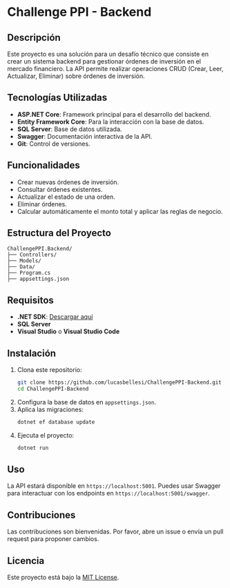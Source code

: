# Challenge PPI - Backend

## Descripción
Este proyecto es una solución para un desafío técnico que consiste en crear un sistema backend para gestionar órdenes de inversión en el mercado financiero. La API permite realizar operaciones CRUD (Crear, Leer, Actualizar, Eliminar) sobre órdenes de inversión.

## Tecnologías Utilizadas
- **ASP.NET Core**: Framework principal para el desarrollo del backend.
- **Entity Framework Core**: Para la interacción con la base de datos.
- **SQL Server**: Base de datos utilizada.
- **Swagger**: Documentación interactiva de la API.
- **Git**: Control de versiones.

## Funcionalidades
- Crear nuevas órdenes de inversión.
- Consultar órdenes existentes.
- Actualizar el estado de una orden.
- Eliminar órdenes.
- Calcular automáticamente el monto total y aplicar las reglas de negocio.

## Estructura del Proyecto
```
ChallengePPI.Backend/
├── Controllers/
├── Models/
├── Data/
├── Program.cs
├── appsettings.json
```

## Requisitos
- **.NET SDK**: [Descargar aquí](https://dotnet.microsoft.com/download)
- **SQL Server**
- **Visual Studio** o **Visual Studio Code**

## Instalación
1. Clona este repositorio:
   ```bash
   git clone https://github.com/lucasbellesi/ChallengePPI-Backend.git
   cd ChallengePPI-Backend
   ```
2. Configura la base de datos en `appsettings.json`.
3. Aplica las migraciones:
   ```bash
   dotnet ef database update
   ```
4. Ejecuta el proyecto:
   ```bash
   dotnet run
   ```

## Uso
La API estará disponible en `https://localhost:5001`. Puedes usar Swagger para interactuar con los endpoints en `https://localhost:5001/swagger`.

## Contribuciones
Las contribuciones son bienvenidas. Por favor, abre un issue o envía un pull request para proponer cambios.

## Licencia
Este proyecto está bajo la [MIT License](LICENSE).
